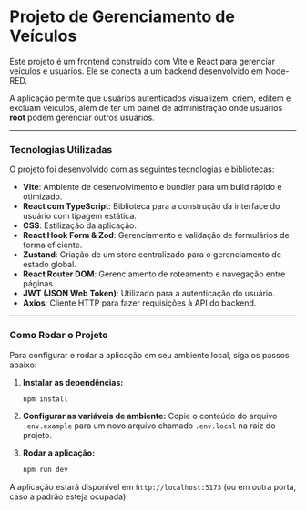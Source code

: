 # Projeto de Gerenciamento de Veículos

Este projeto é um frontend construído com Vite e React para gerenciar veículos e usuários. Ele se conecta a um backend desenvolvido em Node-RED.

A aplicação permite que usuários autenticados visualizem, criem, editem e excluam veículos, além de ter um painel de administração onde usuários **root** podem gerenciar outros usuários.

---

### Tecnologias Utilizadas

O projeto foi desenvolvido com as seguintes tecnologias e bibliotecas:

- **Vite**: Ambiente de desenvolvimento e bundler para um build rápido e otimizado.
- **React com TypeScript**: Biblioteca para a construção da interface do usuário com tipagem estática.
- **CSS**: Estilização da aplicação.
- **React Hook Form & Zod**: Gerenciamento e validação de formulários de forma eficiente.
- **Zustand**: Criação de um store centralizado para o gerenciamento de estado global.
- **React Router DOM**: Gerenciamento de roteamento e navegação entre páginas.
- **JWT (JSON Web Token)**: Utilizado para a autenticação do usuário.
- **Axios**: Cliente HTTP para fazer requisições à API do backend.

---

### Como Rodar o Projeto

Para configurar e rodar a aplicação em seu ambiente local, siga os passos abaixo:

1.  **Instalar as dependências:**

    ```bash
    npm install
    ```

2.  **Configurar as variáveis de ambiente:**
    Copie o conteúdo do arquivo `.env.example` para um novo arquivo chamado `.env.local` na raiz do projeto.

3.  **Rodar a aplicação:**
    ```bash
    npm run dev
    ```

A aplicação estará disponível em `http://localhost:5173` (ou em outra porta, caso a padrão esteja ocupada).
